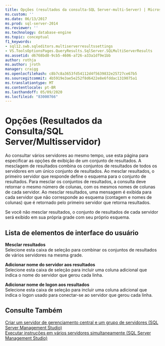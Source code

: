 ```yaml
---
title: Opções (resultados da consulta-SQL Server-multi-Server) | Microsoft Docs
ms.custom: ''
ms.date: 06/13/2017
ms.prod: sql-server-2014
ms.reviewer: ''
ms.technology: database-engine
ms.topic: conceptual
f1_keywords:
- sql12.swb.sqleditors.multiserverresultssettings
- VS.ToolsOptionsPages.QueryResults.SqlServer.SQLMultiServerResults
ms.assetid: d6768bd8-9cb5-4606-a726-a33a1df9e1bb
author: rothja
ms.author: jroth
manager: craigg
ms.openlocfilehash: c8b7c8a3653fd54112d4f5639832e25727ce67b5
ms.sourcegitcommit: 4b5919e3ae5e252f8d6422e8e6fddac1319075a1
ms.translationtype: MT
ms.contentlocale: pt-BR
ms.lasthandoff: 05/09/2020
ms.locfileid: "83000766"
---
```

# <a name="options-query-results-sql-server-multi-server"></a>Opções (Resultados da Consulta/SQL Server/Multisservidor)
  Ao consultar vários servidores ao mesmo tempo, use esta página para especificar as opções de exibição de um conjunto de resultados. A mesclagem de resultados combina os conjuntos de resultados de todos os servidores em um único conjunto de resultados. Ao mesclar resultados, o primeiro servidor que responde define o esquema para o conjunto de resultados. Para mesclar os conjuntos de resultados, a consulta deve retornar o mesmo número de colunas, com os mesmos nomes de colunas de cada servidor. Ao mesclar resultados, uma mensagem é exibida para cada servidor que não corresponde ao esquema (contagem e nomes de colunas) que é retornado pelo primeiro servidor que retorna resultados.  
  
 Se você não mesclar resultados, o conjunto de resultados de cada servidor será exibido em sua própria grade com seu próprio esquema.  
  
## <a name="uielement-list"></a>Lista de elementos de interface do usuário  
 **Mesclar resultados**  
 Selecione esta caixa de seleção para combinar os conjuntos de resultados de vários servidores na mesma grade.  
  
 **Adicionar nome do servidor aos resultados**  
 Selecione esta caixa de seleção para incluir uma coluna adicional que indica o nome do servidor que gerou cada linha.  
  
 **Adicionar nome de logon aos resultados**  
 Selecione esta caixa de seleção para incluir uma coluna adicional que indica o logon usado para conectar-se ao servidor que gerou cada linha.  
  
## <a name="see-also"></a>Consulte Também  
 [Criar um servidor de gerenciamento central e um grupo de servidores &#40;SQL Server Management Studio&#41;](../ssms/register-servers/create-a-central-management-server-and-server-group.md)   
 [Executar instruções em vários servidores simultaneamente &#40;SQL Server Management Studio&#41;](../ssms/register-servers/execute-statements-against-multiple-servers-simultaneously.md)  
  
  
